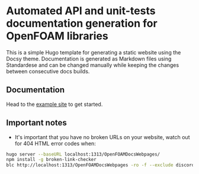 # Automated API and unit-tests documentation generation for OpenFOAM libraries

This is a simple Hugo template for generating a static website using
the Docsy theme. Documentation is generated as Markdown files using Standardese
and can be changed manually while keeping the changes between consecutive docs builds.

## Documentation

Head to the [example site](https://foamscience.github.io/OpenFOAMDocsWebpages) to get started.

## Important notes

- It's important that you have no broken URLs on your website, watch out for 404 HTML error codes when:
```bash
hugo server --baseURL localhost:1313/OpenFOAMDocsWebpages/
npm install -g broken-link-checker 
blc http://localhost:1313/OpenFOAMDocsWebpages -ro -f --exclude discord --exclude slack
```

